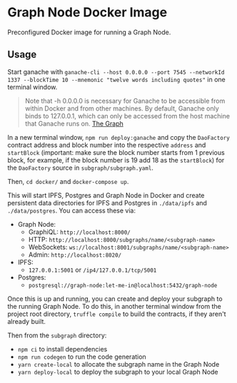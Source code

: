 # Graph Node Docker Image

Preconfigured Docker image for running a Graph Node.

## Usage

Start ganache with `ganache-cli --host 0.0.0.0 --port 7545 --networkId 1337 --blockTime 10 --mnemonic "twelve words including quotes"` in one terminal window.

> Note that -h 0.0.0.0 is necessary for Ganache to be accessible from within Docker and from other machines. By default, Ganache only binds to 127.0.0.1, which can only be accessed from the host machine that Ganache runs on. [The Graph]

[the graph]: https://thegraph.com/docs/quick-start#1.-set-up-ganache-cli

In a new terminal window, `npm run deploy:ganache` and copy the `DaoFactory` contract address and block number into the respective `address` and `startBlock` (important: make sure the block number starts from 1 previous block, for example, if the block number is 19 add 18 as the `startBlock`) for the `DaoFactory` source in `subgraph/subgraph.yaml`.

Then, `cd docker/` and `docker-compose up`.

This will start IPFS, Postgres and Graph Node in Docker and create persistent
data directories for IPFS and Postgres in `./data/ipfs` and `./data/postgres`. You
can access these via:

- Graph Node:
  - GraphiQL: `http://localhost:8000/`
  - HTTP: `http://localhost:8000/subgraphs/name/<subgraph-name>`
  - WebSockets: `ws://localhost:8001/subgraphs/name/<subgraph-name>`
  - Admin: `http://localhost:8020/`
- IPFS:
  - `127.0.0.1:5001` or `/ip4/127.0.0.1/tcp/5001`
- Postgres:
  - `postgresql://graph-node:let-me-in@localhost:5432/graph-node`

Once this is up and running, you can create and deploy your subgraph to the running Graph Node. To do this, in another terminal window from the project root directory, `truffle compile` to build the contracts, if they aren't already built.

Then from the `subgraph` directory:

- `npm ci` to install dependencies
- `npm run codegen` to run the code generation
- `yarn create-local` to allocate the subgraph name in the Graph Node
- `yarn deploy-local` to deploy the subgraph to your local Graph Node
